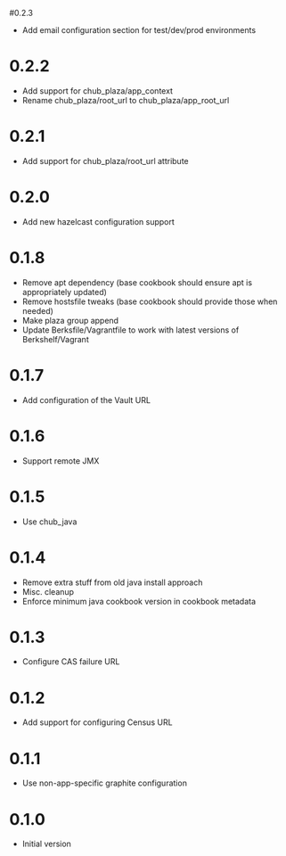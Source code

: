 #0.2.3
* Add email configuration section for test/dev/prod environments

# 0.2.2
* Add support for chub_plaza/app_context
* Rename chub_plaza/root_url to chub_plaza/app_root_url

# 0.2.1
* Add support for chub_plaza/root_url attribute

# 0.2.0
* Add new hazelcast configuration support

# 0.1.8
* Remove apt dependency (base cookbook should ensure apt is appropriately updated)
* Remove hostsfile tweaks (base cookbook should provide those when needed)
* Make plaza group append
* Update Berksfile/Vagrantfile to work with latest versions of Berkshelf/Vagrant

# 0.1.7
* Add configuration of the Vault URL

# 0.1.6
* Support remote JMX

# 0.1.5
* Use chub_java

# 0.1.4

* Remove extra stuff from old java install approach
* Misc. cleanup
* Enforce minimum java cookbook version in cookbook metadata

# 0.1.3

* Configure CAS failure URL

# 0.1.2

* Add support for configuring Census URL

# 0.1.1

* Use non-app-specific graphite configuration

# 0.1.0

* Initial version
